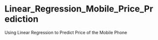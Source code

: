 # Linear_Regression_Mobile_Price_Prediction
Using Linear Regression to Predict Price of the Mobile Phone
